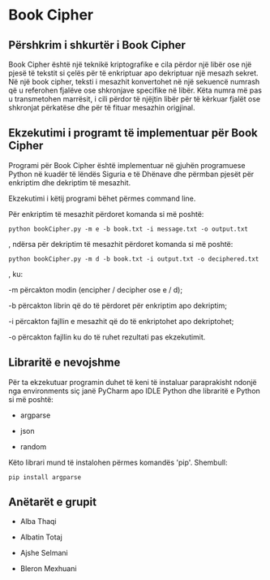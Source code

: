 # Book Cipher

## Përshkrim i shkurtër i Book Cipher
Book Cipher është një teknikë kriptografike e cila përdor një libër ose një pjesë të tekstit si çelës për të enkriptuar apo dekriptuar një mesazh sekret. 
Në një book cipher, teksti i mesazhit konvertohet në një sekuencë numrash që u referohen fjalëve ose shkronjave specifike në libër. 
Këta numra më pas u transmetohen marrësit, i cili përdor të njëjtin libër për të kërkuar fjalët ose shkronjat përkatëse dhe për të fituar mesazhin origjinal.

## Ekzekutimi i programt të implementuar për Book Cipher

Programi për Book Cipher është implementuar në gjuhën programuese Python në kuadër të lëndës Siguria e të Dhënave dhe përmban pjesët për enkriptim dhe dekriptim të mesazhit.

Ekzekutimi i këtij programi bëhet përmes command line.  

Për enkriptim të mesazhit përdoret komanda si më poshtë:

`python bookCipher.py -m e -b book.txt -i message.txt -o output.txt`

, ndërsa për dekriptim të mesazhit përdoret komanda si më poshtë:

`python bookCipher.py -m d -b book.txt -i output.txt -o deciphered.txt`

, ku:

-m përcakton modin (encipher / decipher ose e / d);

-b përcakton librin që do të përdoret për enkriptim apo dekriptim;

-i përcakton fajllin e mesazhit që do të enkriptohet apo dekriptohet;

-o përcakton fajllin ku do të ruhet rezultati pas ekzekutimit.


## Libraritë e nevojshme

Për ta ekzekutuar programin duhet të keni të instaluar paraprakisht ndonjë nga environments siç janë PyCharm apo IDLE Python dhe libraritë e Python si më poshtë:

- argparse

- json

- random

Këto librari mund të instalohen përmes komandës 'pip'. Shembull:

`pip install argparse`

## Anëtarët e grupit

- Alba Thaqi

- Albatin Totaj

- Ajshe Selmani

- Bleron Mexhuani
